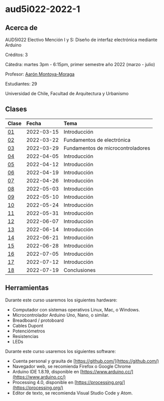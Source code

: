 # aud5i022-2022-1

## Acerca de

AUD5I022 Electivo Mención I y S: Diseño de interfaz electrónica mediante Arduino

Créditos: 3

Cátedra: martes 3pm - 6:15pm, primer semestre año 2022 (marzo - julio)

Profesor: [Aarón Montoya-Moraga](https://github.com/montoyamoraga/)

Estudiantes: 29

Universidad de Chile, Facultad de Arquitectura y Urbanismo

## Clases

| Clase | Fecha | Tema |
|  :-------------------- | :--------- | :-------------------------------- |
| [01](clases/clase-01/) | 2022-03-15 | Introducción                      |
| [02](clases/clase-02/) | 2022-03-22 | Fundamentos de electrónica        |
| [03](clases/clase-03/) | 2022-03-29 | Fundamentos de microcontroladores |
| [04](clases/clase-04/) | 2022-04-05 | Introducción |
| [05](clases/clase-05/) | 2022-04-12 | Introducción |
| [06](clases/clase-06/) | 2022-04-19 | Introducción |
| [07](clases/clase-07/) | 2022-04-26 | Introducción |
| [08](clases/clase-08/) | 2022-05-03 | Introducción |
| [09](clases/clase-09/) | 2022-05-10 | Introducción |
| [10](clases/clase-10/) | 2022-05-24 | Introducción |
| [11](clases/clase-11/) | 2022-05-31 | Introducción |
| [12](clases/clase-12/) | 2022-06-07 | Introducción |
| [13](clases/clase-13/) | 2022-06-14 | Introducción |
| [14](clases/clase-14/) | 2022-06-21 | Introducción |
| [15](clases/clase-15/) | 2022-06-28 | Introducción |
| [16](clases/clase-16/) | 2022-07-05 | Introducción |
| [17](clases/clase-17/) | 2022-07-12 | Introducción |
| [18](clases/clase-18/) | 2022-07-19 | Conclusiones |

## Herramientas

Durante este curso usaremos los siguientes hardware:

* Computador con sistemas operativos Linux, Mac, o Windows.
* Microcontrolador Arduino Uno, Nano, o similar.
* Breadboard / protoboard
* Cables Dupont
* Potenciómetros
* Resistencias
* LEDs

Durante este curso usaremos los siguientes software:

* Cuenta personal y grauita de [https://github.com/](https://github.com/)
* Navegador web, se recomienda Firefox o Google Chrome
* Arduino IDE 1.8.19, disponible en [https://www.arduino.cc/](https://www.arduino.cc/)
* Processing 4.0, disponible en [https://processing.org/](https://processing.org/)
* Editor de texto, se recomienda Visual Studio Code y Atom.